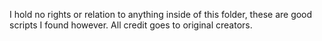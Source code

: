 I hold no rights or relation to anything inside of this folder, these are good scripts I found however. All credit goes to original creators.
